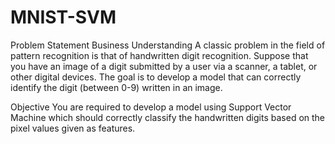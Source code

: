 # MNIST-SVM
Problem Statement
Business Understanding
A classic problem in the field of pattern recognition is that of handwritten digit recognition. Suppose that you have an image of a digit submitted by a user via a scanner, a tablet, or other digital devices. The goal is to develop a model that can correctly identify the digit (between 0-9) written in an image. 

 

Objective
You are required to develop a model using Support Vector Machine which should correctly classify the handwritten digits based on the pixel values given as features.
